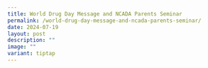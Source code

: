 ```yaml
---
title: World Drug Day Message and NCADA Parents Seminar
permalink: /world-drug-day-message-and-ncada-parents-seminar/
date: 2024-07-19
layout: post
description: ""
image: ""
variant: tiptap
---
```


